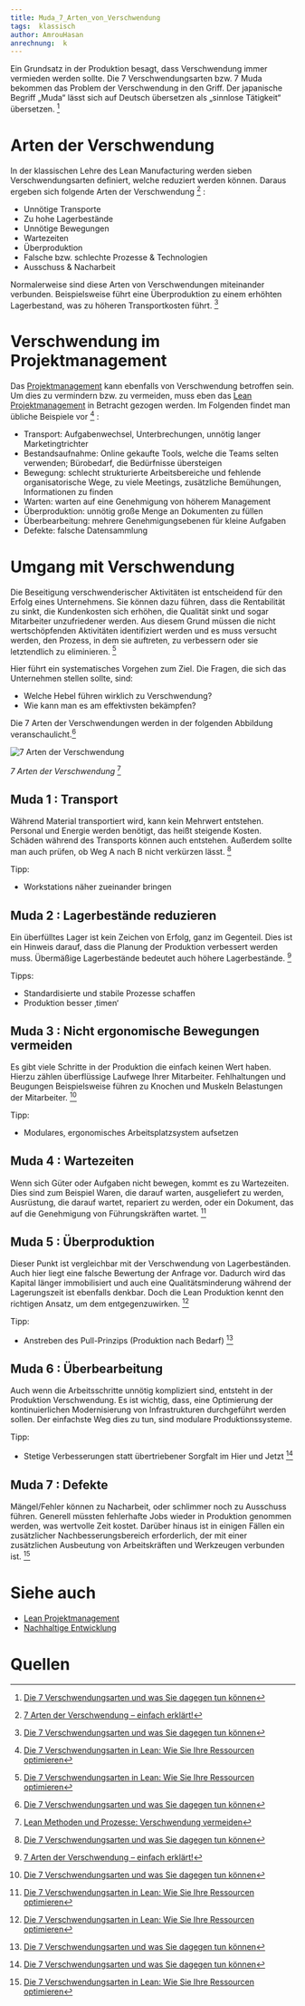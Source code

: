```yaml
---
title: Muda_7_Arten_von_Verschwendung
tags:  klassisch
author: AmrouHasan
anrechnung:  k
---
```


Ein Grundsatz in der Produktion besagt, dass Verschwendung immer vermieden werden sollte. Die 7 Verschwendungsarten bzw. 7 Muda bekommen das Problem der Verschwendung in den Griff. Der japanische Begriff „Muda“ lässt sich auf Deutsch übersetzen als „sinnlose Tätigkeit“ übersetzen. [^1]

# Arten der Verschwendung

In der klassischen Lehre des Lean Manufacturing werden sieben Verschwendungsarten definiert, welche reduziert werden können. Daraus ergeben sich folgende Arten der Verschwendung [^2] : 

* Unnötige Transporte
* Zu hohe Lagerbestände
* Unnötige Bewegungen
* Wartezeiten
* Überproduktion
* Falsche bzw. schlechte Prozesse & Technologien 
* Ausschuss & Nacharbeit

Normalerweise sind diese Arten von Verschwendungen miteinander verbunden. Beispielsweise führt eine Überproduktion zu einem erhöhten Lagerbestand, was zu höheren Transportkosten führt. [^1]

# Verschwendung im Projektmanagement

Das [Projektmanagement](Projektmanagement.md) kann ebenfalls von Verschwendung betroffen sein. Um dies zu vermindern bzw. zu vermeiden, muss eben das [Lean Projektmanagement](Lean_Projektmanagement.md) in Betracht gezogen werden. Im Folgenden findet man übliche Beispiele vor [^3] :

* Transport: Aufgabenwechsel, Unterbrechungen, unnötig langer Marketingtrichter
* Bestandsaufnahme: Online gekaufte Tools, welche die Teams selten verwenden; Bürobedarf, die Bedürfnisse übersteigen
* Bewegung: schlecht strukturierte Arbeitsbereiche und fehlende organisatorische Wege, zu viele Meetings, zusätzliche Bemühungen, Informationen zu finden
* Warten: warten auf eine Genehmigung von höherem Management
* Überproduktion: unnötig große Menge an Dokumenten zu füllen
* Überbearbeitung: mehrere Genehmigungsebenen für kleine Aufgaben
* Defekte: falsche Datensammlung

# Umgang mit Verschwendung

Die Beseitigung verschwenderischer Aktivitäten ist entscheidend für den Erfolg eines Unternehmens. Sie können dazu führen, dass die Rentabilität zu sinkt, die Kundenkosten sich erhöhen, die Qualität sinkt und sogar Mitarbeiter unzufriedener werden. Aus diesem Grund müssen die nicht wertschöpfenden Aktivitäten identifiziert werden und es muss versucht werden, den Prozess, in dem sie auftreten, zu verbessern oder sie letztendlich zu eliminieren. [^3]

Hier führt ein systematisches Vorgehen zum Ziel. Die Fragen, die sich das Unternehmen stellen sollte, sind:

* Welche Hebel führen wirklich zu Verschwendung? 
* Wie kann man es am effektivsten bekämpfen? 

Die 7 Arten der Verschwendungen werden in der folgenden Abbildung veranschaulicht.[^1]

![7 Arten der Verschwendung](Muda_7_Arten_von_Verschwendung/7_Arten_Verschwendung.jpg)

*7 Arten der Verschwendung* [^4]

## Muda 1 : Transport

Während Material transportiert wird, kann kein Mehrwert entstehen. Personal und Energie werden benötigt, das heißt steigende Kosten. Schäden während des Transports können auch entstehen. Außerdem sollte man auch prüfen, ob Weg A nach B nicht verkürzen lässt. [^1]

Tipp: 
* Workstations näher zueinander bringen

 ## Muda 2 : Lagerbestände reduzieren

Ein überfülltes Lager ist kein Zeichen von Erfolg, ganz im Gegenteil. Dies ist ein Hinweis darauf, dass die Planung der Produktion verbessert werden muss. Übermäßige Lagerbestände bedeutet auch höhere Lagerbestände. [^2]

Tipps: 
* Standardisierte und stabile Prozesse schaffen
* Produktion besser ‚timen‘

## Muda 3 : Nicht ergonomische Bewegungen vermeiden

Es gibt viele Schritte in der Produktion die einfach keinen Wert haben. Hierzu zählen überflüssige Laufwege Ihrer Mitarbeiter. Fehlhaltungen und Beugungen Beispielsweise  führen zu Knochen und Muskeln  Belastungen der Mitarbeiter. [^1]

Tipp: 
* Modulares, ergonomisches Arbeitsplatzsystem aufsetzen

## Muda 4 : Wartezeiten

Wenn sich Güter oder Aufgaben nicht bewegen, kommt es zu Wartezeiten. Dies sind zum Beispiel Waren, die darauf warten, ausgeliefert zu werden, Ausrüstung, die darauf wartet, repariert zu werden, oder ein Dokument, das auf die Genehmigung von Führungskräften wartet. [^3]

## Muda 5 : Überproduktion
Dieser Punkt ist vergleichbar mit der Verschwendung von Lagerbeständen. Auch hier liegt eine falsche Bewertung der Anfrage vor. Dadurch wird das Kapital länger immobilisiert und auch eine Qualitätsminderung während der Lagerungszeit ist ebenfalls denkbar. Doch die Lean Produktion kennt den richtigen Ansatz, um dem entgegenzuwirken. [^3]

Tipp:
* Anstreben des Pull-Prinzips (Produktion nach Bedarf) [^1]

## Muda 6 : Überbearbeitung

Auch wenn die Arbeitsschritte unnötig kompliziert sind, entsteht in der Produktion Verschwendung. Es ist wichtig, dass, eine Optimierung der kontinuierlichen Modernisierung von Infrastrukturen durchgeführt werden sollen. Der einfachste Weg dies zu tun, sind modulare Produktionssysteme.

Tipp: 
* Stetige Verbesserungen statt übertriebener Sorgfalt im Hier und Jetzt [^1]

## Muda 7 : Defekte

Mängel/Fehler können zu Nacharbeit, oder schlimmer noch zu Ausschuss führen. Generell müssten fehlerhafte Jobs wieder in Produktion genommen werden, was wertvolle Zeit kostet. Darüber hinaus ist in einigen Fällen ein zusätzlicher Nachbesserungsbereich erforderlich, der mit einer zusätzlichen Ausbeutung von Arbeitskräften und Werkzeugen verbunden ist. [^3]

# Siehe auch

* [Lean Projektmanagement](Lean_Projektmanagement.md)
* [Nachhaltige Entwicklung](Nachhaltige_Entwicklung.md)

# Quellen

[^1]: [Die 7 Verschwendungsarten und was Sie dagegen tun können](https://www.produktion.de/technik/die-7-verschwendungsarten-und-was-sie-dagegen-tun-koennen-335.html)  
[^2]: [7 Arten der Verschwendung – einfach erklärt!](https://der-prozessmanager.de/aktuell/wissensdatenbank/arten-der-verschwendung)  
[^3]: [Die 7 Verschwendungsarten in Lean: Wie Sie Ihre Ressourcen optimieren](https://kanbanize.com/de/lean-management-de/wert-verschwendung/7-arten-der-verschwendung-nach-lean)
[^4]: [Lean Methoden und Prozesse: Verschwendung vermeiden](https://www.management-circle.de/blog/lean-methoden-und-prozesse-verschwendung-vermeiden/)
